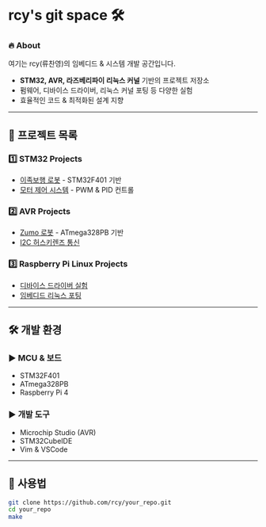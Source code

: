 # rcy's git space 🛠️  

### 🔥 About  
여기는 rcy(류찬영)의 임베디드 & 시스템 개발 공간입니다.  
- **STM32, AVR, 라즈베리파이 리눅스 커널** 기반의 프로젝트 저장소  
- 펌웨어, 디바이스 드라이버, 리눅스 커널 포팅 등 다양한 실험  
- 효율적인 코드 & 최적화된 설계 지향  

---

## 📂 프로젝트 목록  
### 1️⃣ **STM32 Projects**  
- [이족보행 로봇](링크) - STM32F401 기반  
- [모터 제어 시스템](링크) - PWM & PID 컨트롤  

### 2️⃣ **AVR Projects**  
- [Zumo 로봇](링크) - ATmega328PB 기반  
- [I2C 허스키렌즈 통신](링크)  

### 3️⃣ **Raspberry Pi Linux Projects**  
- [디바이스 드라이버 실험](링크)  
- [임베디드 리눅스 포팅](링크)  

---

## 🛠 개발 환경  
### ▶️ **MCU & 보드**  
- STM32F401  
- ATmega328PB  
- Raspberry Pi 4  

### ▶️ **개발 도구**  
- Microchip Studio (AVR)  
- STM32CubeIDE  
- Vim & VSCode  

---

## 📌 사용법  
```bash
git clone https://github.com/rcy/your_repo.git
cd your_repo
make
